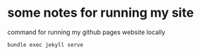 # some notes for running my site
command for running my github pages website locally
``` bash
bundle exec jekyll serve
```

